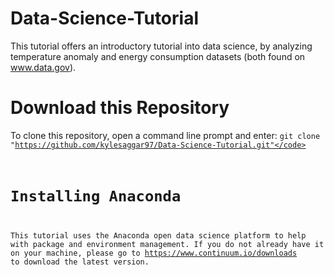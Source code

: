 # Data-Science-Tutorial

This tutorial offers an introductory tutorial into data science, by analyzing temperature anomaly and energy consumption datasets (both found on www.data.gov).

# Download this Repository
To clone this repository, open a command line prompt and enter:
	<code>git clone "https://github.com/kylesaggar97/Data-Science-Tutorial.git"</code>

# Installing Anaconda
This tutorial uses the Anaconda open data science platform to help with package and environment management.  If you do not already have it on your machine, please go to https://www.continuum.io/downloads to download the latest version.
